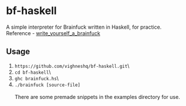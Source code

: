 # bf-haskell
A simple interpreter for Brainfuck written in Haskell, for practice.\
Reference - [write_yourself_a_brainfuck](https://github.com/quchen/articles/blob/master/write_yourself_a_brainfuck.md)

## Usage

1. `https://github.com/vighneshq/bf-haskell.git`\
2. `cd bf-haskell`\
3. `ghc brainfuck.hs`\
4. `./brainfuck [source-file]`\
\
There are some premade snippets in the examples directory for use.

